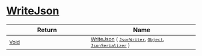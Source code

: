 # [WriteJson](./DistanceFunctionJsonConverter-100664046.md)



| Return | Name | 
| --- | --- | 
| <sub>[Void](https://docs.microsoft.com/en-us/dotnet/api/System.Void)</sub><img width=200/>| <sub>[WriteJson](./DistanceFunctionJsonConverter-100664046.md) ( [`JsonWriter`](./DistanceFunctionJsonConverter-100664046.md), [`Object`](https://docs.microsoft.com/en-us/dotnet/api/System.Object), [`JsonSerializer`](./DistanceFunctionJsonConverter-100664046.md) )</sub>| <br>


